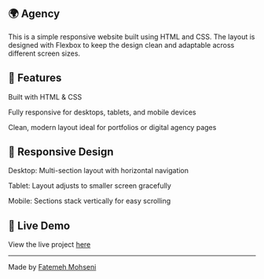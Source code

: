  🌍 Agency
-------------------------------------------------------------------------------------------------------------------------------------------------------------------------------------------------------------------------------
This is a simple responsive website built using HTML and CSS. 
The layout is designed with Flexbox to keep the design clean and adaptable across different screen sizes.


🎯 Features
-------------------------------------------------------------------------------------------------------------------------------------------------------------------------------------------------------------------------------
Built with HTML & CSS 

Fully responsive for desktops, tablets, and mobile devices

Clean, modern layout ideal for portfolios or digital agency pages


📱 Responsive Design 
-------------------------------------------------------------------------------------------------------------------------------------------------------------------------------------------------------------------------------
Desktop: Multi-section layout with horizontal navigation

Tablet: Layout adjusts to smaller screen gracefully

Mobile: Sections stack vertically for easy scrolling


🔗 Live Demo
-------------------------------------------------------------------------------------------------------------------------------------------------------------------------------------------------------------------------------
View the live project [here](https://fate-me.github.io/Agency/)

_______________________________________________________________________________________________________________________________________________________________________________________________________________________________
Made by [Fatemeh Mohseni](https://github.com/Fate-me)
